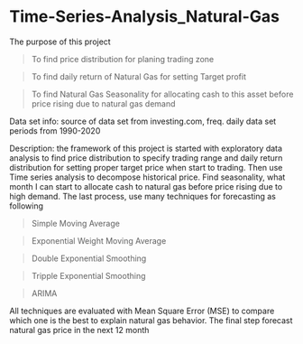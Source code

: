 # Time-Series-Analysis_Natural-Gas

The purpose of this project
> To find price distribution for planing trading zone

> To find daily return of Natural Gas for setting Target profit

> To find Natural Gas Seasonality for allocating cash to this asset before price rising due to 
natural gas demand 

Data set info: source of data set from investing.com, freq. daily data set periods from 1990-2020

Description:
the framework of this project is started with exploratory data analysis to find price distribution to specify
trading range and daily return distribution for setting proper target price when start to trading. Then use
Time series analysis to decompose historical price. Find seasonality, what month I can start to allocate cash
to natural gas before price rising due to high demand. The last process, use many techniques for forecasting 
as following

>Simple Moving Average

>Exponential Weight Moving Average

>Double Exponential Smoothing

>Tripple Exponential Smoothing

>ARIMA

All techniques are evaluated with Mean Square Error (MSE) to compare which one is the best to explain natural gas
behavior. The final step forecast natural gas price in the next 12 month
